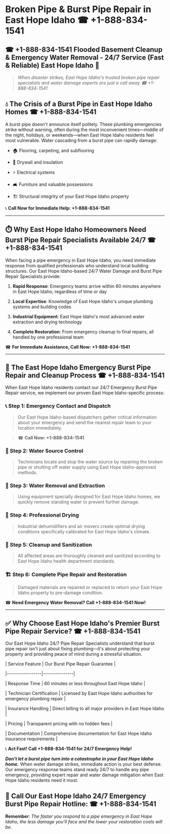 # Broken Pipe & Burst Pipe Repair in East Hope Idaho ☎ +1-888-834-1541  
## ☎ +1-888-834-1541 Flooded Basement Cleanup & Emergency Water Removal - 24/7 Service (Fast & Reliable) East Hope Idaho 🚨  

> *When disaster strikes, East Hope Idaho's trusted broken pipe repair specialists and water damage experts are just a call away ☎ +1-888-834-1541*  

## 💧 The Crisis of a Burst Pipe in East Hope Idaho Homes ☎ +1-888-834-1541  

A burst pipe doesn't announce itself politely. These plumbing emergencies strike without warning, often during the most inconvenient times—middle of the night, holidays, or weekends—when East Hope Idaho residents feel most vulnerable. Water cascading from a burst pipe can rapidly damage:  

* 🏠 Flooring, carpeting, and subflooring  
* 🧱 Drywall and insulation  
* ⚡ Electrical systems  
* 🛋️ Furniture and valuable possessions  
* 🏗️ Structural integrity of your East Hope Idaho property  

📞 **Call Now for Immediate Help: +1-888-834-1541**  

---  

## ⏱️ Why East Hope Idaho Homeowners Need Burst Pipe Repair Specialists Available 24/7 ☎ +1-888-834-1541  

When facing a pipe emergency in East Hope Idaho, you need immediate response from qualified professionals who understand local building structures. Our East Hope Idaho-based 24/7 Water Damage and Burst Pipe Repair Specialists provide:  

1. **Rapid Response**: Emergency teams arrive within 60 minutes anywhere in East Hope Idaho, regardless of time or day  
2. **Local Expertise**: Knowledge of East Hope Idaho's unique plumbing systems and building codes  
3. **Industrial Equipment**: East Hope Idaho's most advanced water extraction and drying technology  
4. **Complete Restoration**: From emergency cleanup to final repairs, all handled by one professional team  

☎ **For Immediate Assistance, Call Now: +1-888-834-1541**  

---  

## 🔧 The East Hope Idaho Emergency Burst Pipe Repair and Cleanup Process ☎ +1-888-834-1541  

When East Hope Idaho residents contact our 24/7 Emergency Burst Pipe Repair service, we implement our proven East Hope Idaho-specific process:  

### 📞 Step 1: Emergency Contact and Dispatch  
> Our East Hope Idaho-based dispatchers gather critical information about your emergency and send the nearest repair team to your location immediately.  
> ☎ **Call Now: +1-888-834-1541**  

### 🚿 Step 2: Water Source Control  
> Technicians locate and stop the water source by repairing the broken pipe or shutting off water supply using East Hope Idaho-approved methods.  

### 🌊 Step 3: Water Removal and Extraction  
> Using equipment specially designed for East Hope Idaho homes, we quickly remove standing water to prevent further damage.  

### 💨 Step 4: Professional Drying  
> Industrial dehumidifiers and air movers create optimal drying conditions specifically calibrated for East Hope Idaho's climate.  

### 🧼 Step 5: Cleanup and Sanitization  
> All affected areas are thoroughly cleaned and sanitized according to East Hope Idaho health department standards.  

### 🏗️ Step 6: Complete Pipe Repair and Restoration  
> Damaged materials are repaired or replaced to return your East Hope Idaho property to pre-damage condition.  

☎ **Need Emergency Water Removal? Call +1-888-834-1541 Now!**  

---  

## ✅ Why Choose East Hope Idaho's Premier Burst Pipe Repair Service? ☎ +1-888-834-1541  

Our East Hope Idaho 24/7 Pipe Repair Specialists understand that burst pipe repair isn't just about fixing plumbing—it's about protecting your property and providing peace of mind during a stressful situation.  

| Service Feature | Our Burst Pipe Repair Guarantee |  
|-----------------|---------------|  
| Response Time | 60 minutes or less throughout East Hope Idaho |  
| Technician Certification | Licensed by East Hope Idaho authorities for emergency plumbing repair |  
| Insurance Handling | Direct billing to all major providers in East Hope Idaho |  
| Pricing | Transparent pricing with no hidden fees |  
| Documentation | Comprehensive documentation for East Hope Idaho insurance requirements |  

📞 **Act Fast! Call +1-888-834-1541 for 24/7 Emergency Help!**  

***Don't let a burst pipe turn into a catastrophe in your East Hope Idaho home.*** When water damage strikes, immediate action is your best defense. Our emergency response teams stand ready 24/7 to handle any pipe emergency, providing expert repair and water damage mitigation when East Hope Idaho residents need it most.  

## 📱 Call Our East Hope Idaho 24/7 Emergency Burst Pipe Repair Hotline: ☎ +1-888-834-1541  

**Remember**: *The faster you respond to a pipe emergency in East Hope Idaho, the less damage you'll face and the lower your restoration costs will be.*
